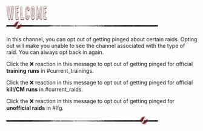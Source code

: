 ![header-notifications](../graphics/headers/header-welcome.png)
![separator-big](../graphics/separators/separator-big.png)

In this channel, you can opt out of getting pinged about certain raids. Opting out will make you unable to see the channel associated with the type of raid. You can always opt back in again.

Click the :x: reaction in this message to opt out of getting pinged for official **training runs** in #current_trainings.

Click the :x: reaction in this message to opt out of getting pinged for official **kill/CM runs** in #current_raids.

Click the :x: reaction in this message to opt out of getting pinged for **unofficial raids** in #lfg.

![separator-big](../graphics/separators/separator-big_2.png)